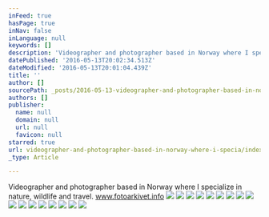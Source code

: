 ```yaml
---
inFeed: true
hasPage: true
inNav: false
inLanguage: null
keywords: []
description: 'Videographer and photographer based in Norway where I specialize in nature, wildlife and travel. www.fotoarkivet.info'
datePublished: '2016-05-13T20:02:34.513Z'
dateModified: '2016-05-13T20:01:04.439Z'
title: ''
author: []
sourcePath: _posts/2016-05-13-videographer-and-photographer-based-in-norway-where-i-specia.md
authors: []
publisher:
  name: null
  domain: null
  url: null
  favicon: null
starred: true
url: videographer-and-photographer-based-in-norway-where-i-specia/index.html
_type: Article

---
```

Videographer and photographer based in Norway where I specialize in nature, wildlife and travel. www.fotoarkivet.info
![](https://the-grid-user-content.s3-us-west-2.amazonaws.com/71349096-f7d4-4190-adbb-d4d6b9f4792b.jpg)
![](https://the-grid-user-content.s3-us-west-2.amazonaws.com/dbe3196b-b841-4619-b5d3-0319043b5395.jpg)
![](https://the-grid-user-content.s3-us-west-2.amazonaws.com/46cdf3e7-aac3-4201-b4f8-fdf2a7a9846b.jpg)
![](https://the-grid-user-content.s3-us-west-2.amazonaws.com/db6c48d6-4e8f-4f7f-8029-87aab1929c29.jpg)
![](https://the-grid-user-content.s3-us-west-2.amazonaws.com/bbe95573-9f82-4bd6-8d51-b2038acc2950.jpg)
![](https://the-grid-user-content.s3-us-west-2.amazonaws.com/eacd3dd5-ee4a-4309-a208-7ff9dbe86f1e.jpg)
![](https://the-grid-user-content.s3-us-west-2.amazonaws.com/75bbdf10-00a1-4b69-8ed2-2d85b369ce1c.jpg)
![](https://the-grid-user-content.s3-us-west-2.amazonaws.com/2d9dcad2-0714-48bc-8447-3ae54bb2b593.jpg)
![](https://the-grid-user-content.s3-us-west-2.amazonaws.com/75590705-f287-4efb-9406-e03895e59e4a.jpg)
![](https://the-grid-user-content.s3-us-west-2.amazonaws.com/ff777a93-4110-4366-9f3c-babb953d0c70.jpg)
![](https://the-grid-user-content.s3-us-west-2.amazonaws.com/0217bcbd-c2f1-48b2-9557-b64b2d1d43a0.jpg)
![](https://the-grid-user-content.s3-us-west-2.amazonaws.com/cb8be1ef-c6d3-46c1-a056-bc76de530ffd.jpg)
![](https://the-grid-user-content.s3-us-west-2.amazonaws.com/111227d5-f265-44f9-adf9-a356ba8bec59.jpg)
![](https://the-grid-user-content.s3-us-west-2.amazonaws.com/beb263ef-f427-49c9-80d9-37654feeb770.jpg)
![](https://the-grid-user-content.s3-us-west-2.amazonaws.com/5129fbf5-888c-4bf5-b0df-277ceb16423c.jpg)
![](https://the-grid-user-content.s3-us-west-2.amazonaws.com/36e8ff6a-35da-4026-986e-f9c4deec7def.jpg)
![](https://the-grid-user-content.s3-us-west-2.amazonaws.com/c7ee4033-54ae-4466-afa3-b1d2081df833.jpg)